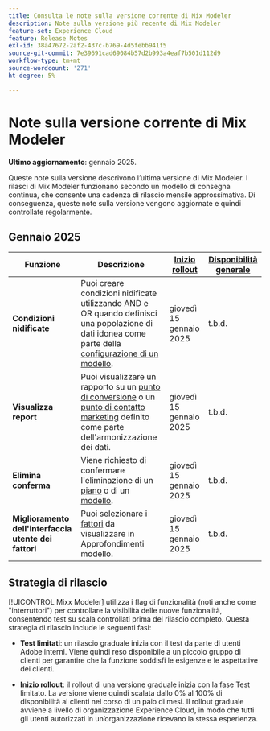 ```yaml
---
title: Consulta le note sulla versione corrente di Mix Modeler
description: Note sulla versione più recente di Mix Modeler
feature-set: Experience Cloud
feature: Release Notes
exl-id: 38a47672-2af2-437c-b769-4d5febb941f5
source-git-commit: 7e39691cad69084b57d2b993a4eaf7b501d112d9
workflow-type: tm+mt
source-wordcount: '271'
ht-degree: 5%

---
```


# Note sulla versione corrente di Mix Modeler

**Ultimo aggiornamento**: gennaio 2025.

Queste note sulla versione descrivono l’ultima versione di Mix Modeler. I rilasci di Mix Modeler funzionano secondo un modello di consegna continua, che consente una cadenza di rilascio mensile approssimativa. Di conseguenza, queste note sulla versione vengono aggiornate e quindi controllate regolarmente.

## Gennaio 2025

| Funzione | Descrizione | [Inizio rollout](#release-strategy) | [Disponibilità generale](#release-strategy) |
|---|---|---|---|
| **Condizioni nidificate** | Puoi creare condizioni nidificate utilizzando AND e OR quando definisci una popolazione di dati idonea come parte della [configurazione di un modello](/help/models/create.md#configure). | giovedì 15 gennaio 2025 | t.b.d. |
| **Visualizza report** | Puoi visualizzare un rapporto su un [punto di conversione](/help/harmonize-data/conversions.md#view-report) o un [punto di contatto marketing](/help/harmonize-data/marketing-touchpoints.md#view-report) definito come parte dell&#39;armonizzazione dei dati. | giovedì 15 gennaio 2025 | t.b.d. |
| **Elimina conferma** | Viene richiesto di confermare l&#39;eliminazione di un [piano](/help/plans/overview.md#delete-plans) o di un [modello](/help/models/overview.md#delete-models). | giovedì 15 gennaio 2025 | t.b.d. |
| **Miglioramento dell&#39;interfaccia utente dei fattori** | Puoi selezionare i [fattori](/help/models/insights.md#factors-beta) da visualizzare in Approfondimenti modello. | giovedì 15 gennaio 2025 | t.b.d. |

## Strategia di rilascio

[!UICONTROL Mixx Modeler] utilizza i flag di funzionalità (noti anche come &quot;interruttori&quot;) per controllare la visibilità delle nuove funzionalità, consentendo test su scala controllati prima del rilascio completo. Questa strategia di rilascio include le seguenti fasi:

* **Test limitati**: un rilascio graduale inizia con il test da parte di utenti Adobe interni. Viene quindi reso disponibile a un piccolo gruppo di clienti per garantire che la funzione soddisfi le esigenze e le aspettative dei clienti.

* **Inizio rollout**: il rollout di una versione graduale inizia con la fase Test limitato. La versione viene quindi scalata dallo 0% al 100% di disponibilità ai clienti nel corso di un paio di mesi. Il rollout graduale avviene a livello di organizzazione Experience Cloud, in modo che tutti gli utenti autorizzati in un’organizzazione ricevano la stessa esperienza.
